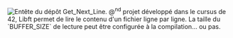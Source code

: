 <picture>
<img alt="Entête du dépôt Get_Next_Line." src="https://github.com/Paype67210/get_next-line_42_Mulhouse/blob/main/Tools/cover-get_next_line-bonus.png">
</picture>
@<sup>nd</sup> projet développé dans le cursus de 42, Libft permet de lire le contenu d'un fichier ligne par ligne. La taille du `BUFFER_SIZE` de lecture peut être configurée à la compilation... ou pas.

